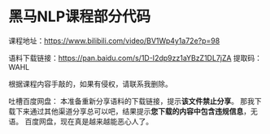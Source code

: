 # 黑马NLP课程部分代码
课程地址：https://www.bilibili.com/video/BV1Wp4y1a72e?p=98



语料下载链接：https://pan.baidu.com/s/1D-I2dp9zz1aYBzZ1DL7jZA 
提取码：WAHL 

根据课程内容手敲的，如果有侵权，请联系我删除。



吐槽百度网盘：
本准备重新分享语料的下载链接，提示**该文件禁止分享**。
那我下载下来通过其他渠道分享总可以吧，结果提示**您下载的内容中包含违规信息**，无语。
百度网盘，现在真是越来越能恶心人了。
